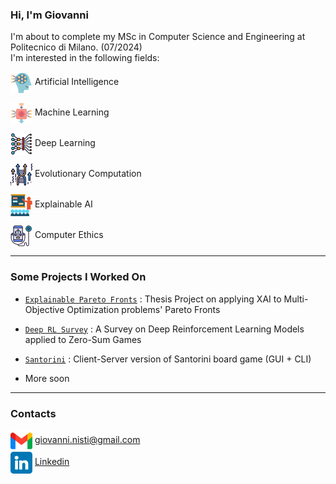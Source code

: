 ### Hi, I'm Giovanni

I'm about to complete my MSc in Computer Science and Engineering at Politecnico di Milano. (07/2024)\
I'm interested in the following fields:

<a href="https://www.flaticon.com/authors/becris"><img src="Assets/ai.png" valign="middle" width="35"></a> Artificial Intelligence

<a href="https://www.flaticon.com/authors/becris"><img src="Assets/ML.png" valign="middle" width="35"></a> Machine Learning 

<a href="https://www.flaticon.com/authors/becris"><img src="Assets/deep-learning.png" valign="middle" width="35"></a> Deep Learning

<a href="https://www.flaticon.com/authors/becris"><img src="Assets/EvoComp.png" valign="middle" width="35"></a> Evolutionary Computation

<a href="https://www.flaticon.com/authors/becris"><img src="Assets/presentation.png" valign="middle" width="35"></a> Explainable AI

<a href="https://www.flaticon.com/authors/becris"><img src="Assets/ComputerEthics.png" valign="middle" width="35"></a> Computer Ethics

---

### Some Projects I Worked On

- [`Explainable Pareto Fronts`](https://github.com/GiovanniN98/ExplainableMOOP) : Thesis Project on applying XAI to Multi-Objective Optimization problems' Pareto Fronts

- [`Deep RL Survey`](https://github.com/Menta99/Advanced_Deep_Learning_Models_and_Methods-Menta-Nisti) : A Survey on Deep Reinforcement Learning Models applied to Zero-Sum Games
  
- [`Santorini`](https://github.com/Menta99/ing-sw-2020-menta-nisti-manocchio) : Client-Server version of Santorini board game (GUI + CLI)

- More soon

---

### Contacts

<a href="https://www.flaticon.com/authors/freepik"><img src="Assets/gmail.png" valign="middle" width="35"></a> giovanni.nisti@gmail.com\
<a href="https://www.flaticon.com/authors/riajulislam"><img src="Assets/linkedin.png" valign="middle" width="35"></a> [Linkedin](https://www.linkedin.com/in/giovanni-nisti-9b9732174/)



